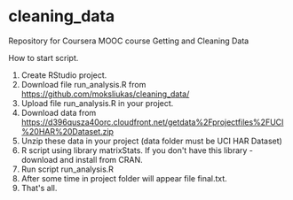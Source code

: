 # cleaning_data
Repository for Coursera MOOC course Getting and Cleaning Data

How to start script.

1. Create RStudio project.
2. Download file run_analysis.R from https://github.com/moksliukas/cleaning_data/
3. Upload file run_analysis.R in your project.
4. Download data from https://d396qusza40orc.cloudfront.net/getdata%2Fprojectfiles%2FUCI%20HAR%20Dataset.zip 
5. Unzip these data in your project (data folder must be UCI HAR Dataset)
6. R script using library matrixStats. If you don't have this library - download and install from CRAN.
7. Run script run_analysis.R
8. After some time in project folder will appear file final.txt.
9. That's all.
